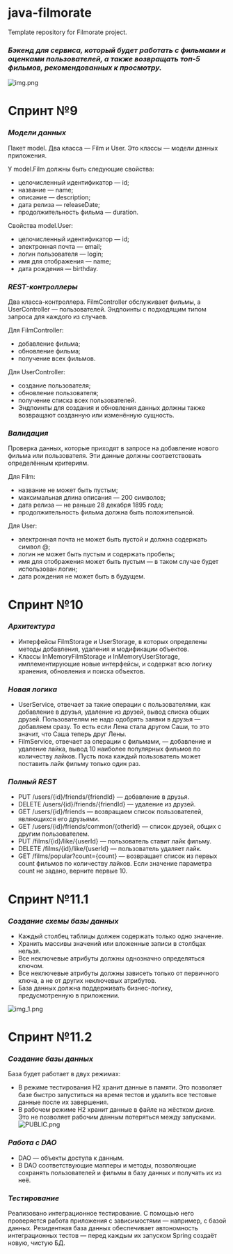 # java-filmorate
Template repository for Filmorate project.

### **_Бэкенд для сервиса, который будет работать с фильмами и оценками пользователей, а также возвращать топ-5 фильмов, рекомендованных к просмотру._**
![img.png](img.png)

# Спринт №9

### **_Модели данных_**
Пакет model. Два класса — Film и User. Это классы — модели данных приложения.

У model.Film должны быть следующие свойства:
* целочисленный идентификатор — id;
* название — name;
* описание — description;
* дата релиза — releaseDate;
* продолжительность фильма — duration.

Свойства model.User:
* целочисленный идентификатор — id;
* электронная почта — email;
* логин пользователя — login;
* имя для отображения — name;
* дата рождения — birthday.

### **_REST-контроллеры_**
Два класса-контроллера. FilmController обслуживает фильмы, а UserController — пользователей. 
Эндпоинты с подходящим типом запроса для каждого из случаев.

Для FilmController:
* добавление фильма;
* обновление фильма;
* получение всех фильмов.

Для UserController:
* создание пользователя;
* обновление пользователя;
* получение списка всех пользователей.
* Эндпоинты для создания и обновления данных должны также возвращают созданную или изменённую сущность.

### **_Валидация_**
Проверка данных, которые приходят в запросе на добавление нового фильма или пользователя. Эти данные должны соответствовать определённым критериям.

Для Film:
* название не может быть пустым;
* максимальная длина описания — 200 символов;
* дата релиза — не раньше 28 декабря 1895 года;
* продолжительность фильма должна быть положительной.

Для User:
* электронная почта не может быть пустой и должна содержать символ @;
* логин не может быть пустым и содержать пробелы;
* имя для отображения может быть пустым — в таком случае будет использован логин;
* дата рождения не может быть в будущем.

# Спринт №10

### **_Архитектура_**
* Интерфейсы FilmStorage и UserStorage, в которых определены методы добавления, удаления и модификации объектов.
* Классы InMemoryFilmStorage и InMemoryUserStorage, имплементирующие новые интерфейсы, и содержат всю логику хранения, обновления и поиска объектов.

### **_Новая логика_**

* UserService, отвечает за такие операции с пользователями, как добавление в друзья, удаление из друзей, вывод списка общих друзей. Пользователям не надо одобрять заявки в друзья — добавляем сразу. То есть если Лена стала другом Саши, то это значит, что Саша теперь друг Лены.
* FilmService, отвечает за операции с фильмами, — добавление и удаление лайка, вывод 10 наиболее популярных фильмов по количеству лайков. Пусть пока каждый пользователь может поставить лайк фильму только один раз.

### **_Полный REST_**
* PUT /users/{id}/friends/{friendId} — добавление в друзья.
* DELETE /users/{id}/friends/{friendId} — удаление из друзей.
* GET /users/{id}/friends — возвращаем список пользователей, являющихся его друзьями.
* GET /users/{id}/friends/common/{otherId} — список друзей, общих с другим пользователем.
* PUT /films/{id}/like/{userId} — пользователь ставит лайк фильму.
* DELETE /films/{id}/like/{userId} — пользователь удаляет лайк.
* GET /films/popular?count={count} — возвращает список из первых count фильмов по количеству лайков. Если значение параметра count не задано, верните первые 10.

# Спринт №11.1

### **_Создание схемы базы данных_**
* Каждый столбец таблицы должен содержать только одно значение.
* Хранить массивы значений или вложенные записи в столбцах нельзя.
* Все неключевые атрибуты должны однозначно определяться ключом.
* Все неключевые атрибуты должны зависеть только от первичного ключа, а не от других неключевых атрибутов.
* База данных должна поддерживать бизнес-логику, предусмотренную в приложении.

![img_1.png](img_1.png)

# Спринт №11.2

### **_Создание базы данных_**

База будет работает в двух режимах:
* В режиме тестирования H2 хранит данные в памяти. Это позволяет базе быстро запуститься на время тестов и удалить все тестовые данные после их завершения.
* В рабочем режиме H2 хранит данные в файле на жёстком диске. Это не позволяет рабочим данным потеряться между запусками.
![PUBLIC.png](PUBLIC.png)

### **_Работа с DAO_**
* DAO — объекты доступа к данным.
* В DAO соответствующие мапперы и методы, позволяющие сохранять пользователей и фильмы в базу данных и получать их из неё.

### **_Тестирование_**

Реализовано интеграционное тестирование. 
С помощью него проверяется работа приложения с зависимостями — например, 
с базой данных. Резидентная база данных обеспечивает автономность 
интеграционных тестов — перед каждым их запуском Spring создаёт новую, 
чистую БД.
